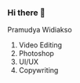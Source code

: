 ### Hi there 👋
Pramudya Widiakso
1. Video Editing
2. Photoshop
3. UI/UX
4. Copywriting
<!--
**PramudyaWidiakso/PramudyaWidiakso** is a ✨ _special_ ✨ repository because its `README.md` (this file) appears on your GitHub profile.

Here are some ideas to get you started:

- 🔭 I’m currently working on ...
- 🌱 I’m currently learning ...
- 👯 I’m looking to collaborate on ...
- 🤔 I’m looking for help with ...
- 💬 Ask me about ...
- 📫 How to reach me: ...
- 😄 Pronouns: ...
- ⚡ Fun fact: ...
-->
